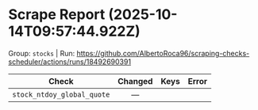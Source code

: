 # Scrape Report (2025-10-14T09:57:44.922Z)

Group: `stocks`  |  Run: https://github.com/AlbertoRoca96/scraping-checks-scheduler/actions/runs/18492690391

| Check | Changed | Keys | Error |
|---|:---:|:--|:--|
| `stock_ntdoy_global_quote` | — |  |  |
